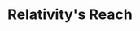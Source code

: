 ---
title:  "Relativity's Reach"
description: "2015 marked the 100-year anniversary of the General Theory of Relativity, which Albert Einstein proposed after publishing the Field Equations of Gravitation paper in November 1915. Scientific American approached OCR to create a visualization that explores the impact of the general theory. After researching available data, we decided to create a visualization that takes a snapshot of scientific research a century after the general theory was proposed, to show which areas of physics research derived from the general theory are most active a hundred years later.<br><br>We created a three-dimensional landscape of scientific papers tagged with the [General Relativity - Quantum Cosmology](https://arxiv.org/archive/gr-qc) category on [arXiv.org](https://arxiv.org/), a database which contains scientific papers that have been published or are under peer review. Using a list of about sixty keywords of subjects that relate to general relativity, we analyzed papers and grouped them according to which keywords they contained. More popular keywords have more papers near them, which push up to form “peaks” of the most popular keywords, like black holes and spacetime. The [print visualization](https://www.scientificamerican.com/article/relativity-s-influence-is-still-going-strong-on-its-100th-birthday/), as well as an [interactive version](https://www.scientificamerican.com/article/relativity-infographic/?WT.mc_id=SA_printmag_2015-09), are on Scientific American’s website.<br><br>For a deeper look into our process, take a look at this [post](https://medium.com/@The_O_C_R/relativity-s-landscape-422d4f7ed20e#.robrg4dk1) on Medium."
category: einstein
year: 2015
with: "The Office for Creative Research"
with-link: "https://ocr.nyc/"
for: "C2"
for-link: "https://www.c2montreal.com/"
index: -2
images: ['einstein_1.jpg', 'einstein_2.jpg', 'einstein_3.jpg', 'einstein_4.jpg']
tags: ['science publication data', 'print', 'interactive']
---